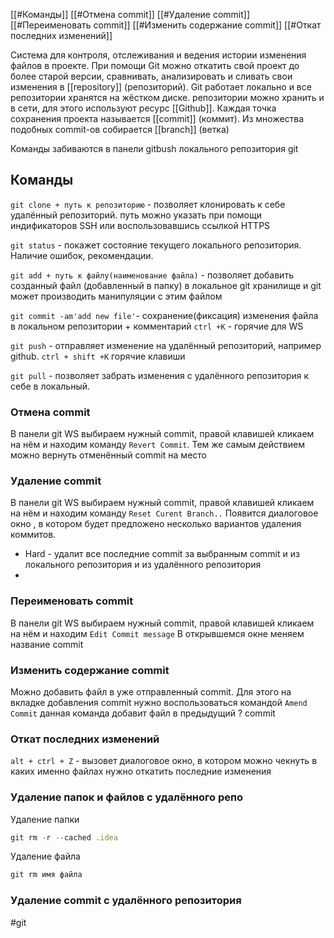 [[#Команды]]
[[#Отмена commit]]
[[#Удаление commit]]
[[#Переименовать commit]]
[[#Изменить содержание commit]]
[[#Откат последних изменений]]

Система для контроля, отслеживания и ведения истории изменения файлов в проекте. При помощи Git  можно откатить свой проект до более старой версии, сравнивать, анализировать и сливать свои изменения в [[repository]] (репозиторий).
Git работает локально и все репозитории хранятся на жёстком диске. репозитории можно хранить и в сети, для этого используют ресурс [[Github]].
Каждая точка сохранения проекта называется [[commit]] (коммит). Из множества подобных commit-ов собирается [[branch]] (ветка)

Команды забиваются в панели gitbush локального репозитория git
## Команды
`git clone + путь к репозиторию` - позволяет клонировать к себе удалённый репозиторий. путь можно указать при помощи индификаторов SSH или воспользовавшись ссылкой HTTPS

`git status`  - покажет состояние текущего локального репозитория. Наличие ошибок, рекомендации.

`git add + путь к файлу(наименование файла)`  - позволяет добавить созданный файл (добавленный в папку) в локальное git хранилище и git может производить манипуляции с этим файлом

`git commit -am'add new file'`-  сохранение(фиксация) изменения файла в локальном репозитории + комментарий `ctrl +K` - горячие для WS

`git push` - отправляет изменение на удалённый репозиторий, например github. `ctrl + shift +K` горячие клавиши

`git pull` - позволяет забрать изменения с удалённого репозитория к себе в локальный.


### Отмена commit
В панели git WS выбираем нужный commit, правой клавишей кликаем на нём и находим команду `Revert Commit`. Тем же самым действием можно вернуть отменённый commit на место

### Удаление commit
В панели git WS выбираем нужный commit, правой клавишей кликаем на нём и находим команду `Reset Curent Branch..`  Появится диалоговое окно , в котором будет предложено несколько вариантов удаления коммитов.
- Hard - удалит все последние commit за выбранным  commit и из локального репозитория и из удалённого репозитория
- 

### Переименовать commit
В панели git WS выбираем нужный commit, правой клавишей кликаем на нём и находим `Edit Commit message` В открывшемся окне меняем название commit

### Изменить содержание commit
Можно добавить файл в уже отправленный commit. Для этого на вкладке добавления commit нужно воспользоваться командой `Amend Commit` данная команда добавит файл в предыдущий ? commit

### Откат последних изменений
`alt + ctrl + Z` - вызовет диалоговое окно, в котором можно чекнуть в каких именно файлах нужно откатить последние изменения

### Удаление папок и файлов с удалённого репо
Удаление папки
```js
git rm -r --cached .idea
```

Удаление файла
```js
git rm имя файла
```

### Удаление commit с удалённого репозитория




#git
